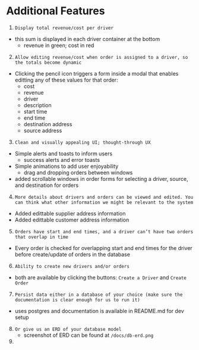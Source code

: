 # Additional Features

1. `Display total revenue/cost per driver`
  - this sum is displayed in each driver container at the bottom
    - revenue in green; cost in red
2. `Allow editing revenue/cost when order is assigned to a driver, so the totals become dynamic`
  - Clicking the pencil icon triggers a form inside a modal that enables editting any of these values for that order:
      - cost
      - revenue
      - driver
      - description
      - start time
      - end time
      - destination address
      - source address
3. `Clean and visually appealing UI; thought-through UX` 
  - Simple alerts and toasts to inform users
    - success alerts and error toasts
  - Simple animations to add user enjoyability 
    - drag and dropping orders between windows
  - added scrollable windows in order forms for selecting a driver, source, and destination for orders

4. `More details about drivers and orders can be viewed and edited. You can think what other information we might be relevant to the system`
  - Added edittable supplier address information
  - Added edittable customer address information

5. `Orders have start and end times, and a driver can’t have two orders that overlap in time`
  - Every order is checked for overlapping start and end times for the driver before create/update of orders in the database
6. `Ability to create new drivers and/or orders`
  - both are available by clicking the buttons: `Create a Driver` and `Create Order`
7. `Persist data either in a database of your choice (make sure the documentation is clear enough for us to run it)`
  - uses postgres and documentation is available in README.md for dev setup
8. `Or give us an ERD of your database model` 
   - screenshot of ERD can be found at `/docs/db-erd.png`
9.    

